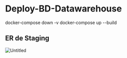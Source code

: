 # Deploy-BD-Datawarehouse
docker-compose down -v
docker-compose up --build

## ER de Staging 

![Untitled](https://github.com/user-attachments/assets/7d7cc87d-dd7c-4706-b231-0459c90f117a)
